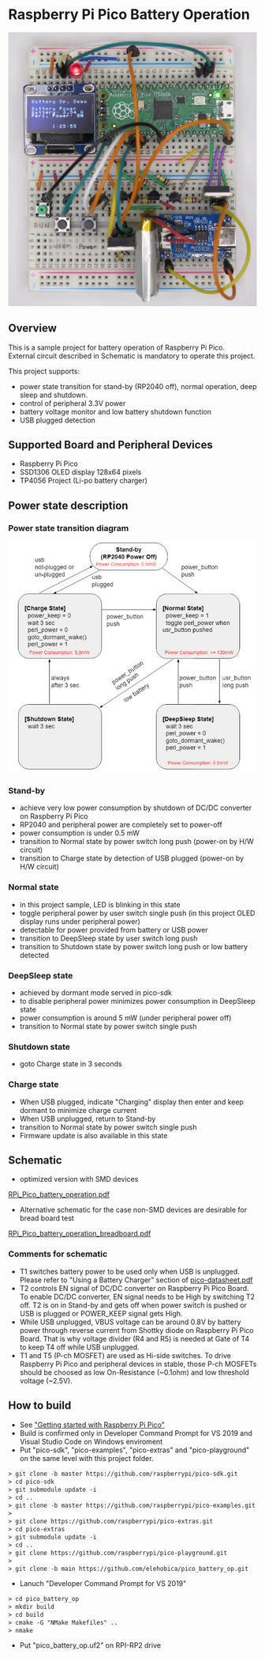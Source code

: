 # Raspberry Pi Pico Battery Operation
![Scene1](doc/pico_battery_operation_breadboard.jpg)

## Overview
This is a sample project for battery operation of Raspberry Pi Pico.<br>
External circuit described in Schematic is mandatory to operate this project.

This project supports:
* power state transition for stand-by (RP2040 off), normal operation, deep sleep and shutdown.
* control of peripheral 3.3V power
* battery voltage monitor and low battery shutdown function
* USB plugged detection

## Supported Board and Peripheral Devices
* Raspberry Pi Pico
* SSD1306 OLED display 128x64 pixels
* TP4056 Project (Li-po battery charger)

## Power state description
### Power state transition diagram
![power_state_diagram](doc/power_state_diagram.png)

### Stand-by
* achieve very low power consumption by shutdown of DC/DC converter on Raspberry Pi Pico
* RP2040 and peripheral power are completely set to power-off
* power consumption is under 0.5 mW
* transition to Normal state by power switch long push (power-on by H/W circuit)
* transition to Charge state by detection of USB plugged (power-on by H/W circuit)

### Normal state
* in this project sample, LED is blinking in this state
* toggle peripheral power by user switch single push (in this project OLED display runs under peripheral power)
* detectable for power provided from battery or USB power
* transition to DeepSleep state by user switch long push
* transition to Shutdown state by power switch long push or low battery detected

### DeepSleep state
* achieved by dormant mode served in pico-sdk
* to disable peripheral power minimizes power consumption in DeepSleep state
* power consumption is around 5 mW (under peripheral power off)
* transition to Normal state by power switch single push

### Shutdown state
* goto Charge state in 3 seconds

### Charge state
* When USB plugged, indicate "Charging" display then enter and keep dormant to minimize charge current
* When USB unplugged, return to Stand-by
* transition to Normal state by power switch single push
* Firmware update is also available in this state

## Schematic
* optimized version with SMD devices

[RPi_Pico_battery_operation.pdf](doc/RPi_Pico_battery_operation.pdf)

* Alternative schematic for the case non-SMD devices are desirable for bread board test

[RPi_Pico_battery_operation_breadboard.pdf](doc/RPi_Pico_battery_operation_breadboard.pdf)

### Comments for schematic
* T1 switches battery power to be used only when USB is unplugged. Please refer to "Using a Battery Charger" section of [pico-datasheet.pdf](https://datasheets.raspberrypi.org/pico/pico-datasheet.pdf)
* T2 controls EN signal of DC/DC converter on Raspberry Pi Pico Board. To enable DC/DC converter, EN signal needs to be High by switching T2 off.
  T2 is on in Stand-by and gets off when power switch is pushed or USB is plugged or POWER_KEEP signal gets High.
* While USB unplugged, VBUS voltage can be around 0.8V by battery power through reverse current from Shottky diode on Raspberry Pi Pico Board.
  That is why voltage divider (R4 and R5) is needed at Gate of T4 to keep T4 off while USB unplugged.
* T1 and T5 (P-ch MOSFET) are used as Hi-side switches. To drive Raspberry Pi Pico and peripheral devices in stable, those P-ch MOSFETs should be choosed as low On-Resistance (~0.1ohm) and low threshold voltage (~2.5V).

## How to build
* See ["Getting started with Raspberry Pi Pico"](https://datasheets.raspberrypi.org/pico/getting-started-with-pico.pdf)
* Build is confirmed only in Developer Command Prompt for VS 2019 and Visual Studio Code on Windows enviroment
* Put "pico-sdk", "pico-examples", "pico-extras" and "pico-playground" on the same level with this project folder.
```
> git clone -b master https://github.com/raspberrypi/pico-sdk.git
> cd pico-sdk
> git submodule update -i
> cd ..
> git clone -b master https://github.com/raspberrypi/pico-examples.git
> 
> git clone https://github.com/raspberrypi/pico-extras.git
> cd pico-extras
> git submodule update -i
> cd ..
> git clone https://github.com/raspberrypi/pico-playground.git
> 
> git clone -b main https://github.com/elehobica/pico_battery_op.git
```
* Lanuch "Developer Command Prompt for VS 2019"
```
> cd pico_battery_op
> mkdir build
> cd build
> cmake -G "NMake Makefiles" ..
> nmake
```
* Put "pico_battery_op.uf2" on RPI-RP2 drive
